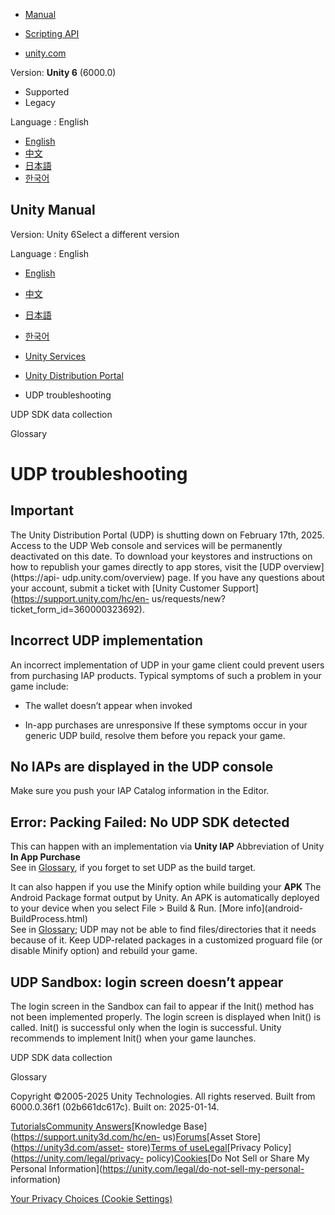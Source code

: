 [](https://docs.unity3d.com)

  * [Manual](../Manual/index.html)
  * [Scripting API](../ScriptReference/index.html)

  * [unity.com](https://unity.com/)

Version: **Unity 6** (6000.0)

  * Supported
  * Legacy

Language : English

  * [English](/Manual/udp-troubleshooting.html)
  * [中文](/cn/current/Manual/udp-troubleshooting.html)
  * [日本語](/ja/current/Manual/udp-troubleshooting.html)
  * [한국어](/kr/current/Manual/udp-troubleshooting.html)

[](https://docs.unity3d.com)

## Unity Manual

Version: Unity 6Select a different version

Language : English

  * [English](/Manual/udp-troubleshooting.html)
  * [中文](/cn/current/Manual/udp-troubleshooting.html)
  * [日本語](/ja/current/Manual/udp-troubleshooting.html)
  * [한국어](/kr/current/Manual/udp-troubleshooting.html)

  * [Unity Services](UnityServices.html)
  * [Unity Distribution Portal](udp.html)
  * UDP troubleshooting

[](udp-sdk-data-collection.html)

UDP SDK data collection

[](Glossary.html)

Glossary

# UDP troubleshooting

**Important**  
---  
The Unity Distribution Portal (UDP) is shutting down on February 17th, 2025.
Access to the UDP Web console and services will be permanently deactivated on
this date. To download your keystores and instructions on how to republish
your games directly to app stores, visit the [UDP overview](https://api-
udp.unity.com/overview) page. If you have any questions about your account,
submit a ticket with [Unity Customer Support](https://support.unity.com/hc/en-
us/requests/new?ticket_form_id=360000323692).  
  
## Incorrect UDP implementation

An incorrect implementation of UDP in your game client could prevent users
from purchasing IAP products. Typical symptoms of such a problem in your game
include:

  * The wallet doesn’t appear when invoked

  * In-app purchases are unresponsive If these symptoms occur in your generic UDP build, resolve them before you repack your game.

## No IAPs are displayed in the UDP console

Make sure you push your IAP Catalog information in the Editor.

## Error: Packing Failed: No UDP SDK detected

This can happen with an implementation via **Unity IAP** Abbreviation of Unity
**In App Purchase**  
See in [Glossary](Glossary.html#UnityIAP), if you forget to set UDP as the
build target.

It can also happen if you use the Minify option while building your **APK**
The Android Package format output by Unity. An APK is automatically deployed
to your device when you select File > Build & Run. [More info](android-
BuildProcess.html)  
See in [Glossary](Glossary.html#APK); UDP may not be able to find
files/directories that it needs because of it. Keep UDP-related packages in a
customized proguard file (or disable Minify option) and rebuild your game.

## UDP Sandbox: login screen doesn’t appear

The login screen in the Sandbox can fail to appear if the Init() method has
not been implemented properly. The login screen is displayed when Init() is
called. Init() is successful only when the login is successful. Unity
recommends to implement Init() when your game launches.

[](udp-sdk-data-collection.html)

UDP SDK data collection

[](Glossary.html)

Glossary

Copyright ©2005-2025 Unity Technologies. All rights reserved. Built from
6000.0.36f1 (02b661dc617c). Built on: 2025-01-14.

[Tutorials](https://learn.unity.com/)[Community
Answers](https://answers.unity3d.com)[Knowledge
Base](https://support.unity3d.com/hc/en-
us)[Forums](https://forum.unity3d.com)[Asset Store](https://unity3d.com/asset-
store)[Terms of
use](https://docs.unity3d.com/Manual/TermsOfUse.html)[Legal](https://unity.com/legal)[Privacy
Policy](https://unity.com/legal/privacy-
policy)[Cookies](https://unity.com/legal/cookie-policy)[Do Not Sell or Share
My Personal Information](https://unity.com/legal/do-not-sell-my-personal-
information)

[Your Privacy Choices (Cookie Settings)](javascript:void\(0\);)

